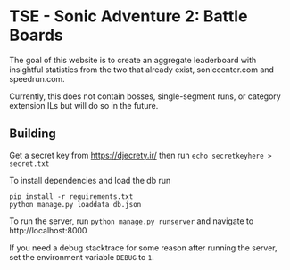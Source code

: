 # TSE - Sonic Adventure 2: Battle Boards

The goal of this website is to create an aggregate leaderboard with insightful statistics from the two that already exist, soniccenter.com and speedrun.com.

Currently, this does not contain bosses, single-segment runs, or category extension ILs but will do so in the future.

## Building

Get a secret key from https://djecrety.ir/ then run ``echo secretkeyhere > secret.txt``

To install dependencies and load the db run
```
pip install -r requirements.txt
python manage.py loaddata db.json
```


To run the server, run ``python manage.py runserver`` and navigate to http://localhost:8000

If you need a debug stacktrace for some reason after running the server, set the environment variable ``DEBUG`` to ``1``.

